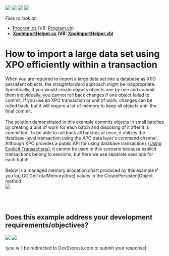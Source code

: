 <!-- default badges list -->
![](https://img.shields.io/endpoint?url=https://codecentral.devexpress.com/api/v1/VersionRange/128586059/15.2.4%2B)
[![](https://img.shields.io/badge/Open_in_DevExpress_Support_Center-FF7200?style=flat-square&logo=DevExpress&logoColor=white)](https://supportcenter.devexpress.com/ticket/details/T333879)
[![](https://img.shields.io/badge/📖_How_to_use_DevExpress_Examples-e9f6fc?style=flat-square)](https://docs.devexpress.com/GeneralInformation/403183)
[![](https://img.shields.io/badge/💬_Leave_Feedback-feecdd?style=flat-square)](#does-this-example-address-your-development-requirementsobjectives)
<!-- default badges end -->
<!-- default file list -->
*Files to look at*:

* [Program.cs](./CS/XpoImport/Program.cs) (VB: [Program.vb](./VB/XpoImport/Program.vb))
* **[XpoImportHelper.cs](./CS/XpoImport/XpoImportHelper.cs) (VB: [XpoImportHelper.vb](./VB/XpoImport/XpoImportHelper.vb))**
<!-- default file list end -->
# How to import a large data set using XPO efficiently within a transaction


When you are required to import a large data set into a database as XPO persistent objects, the straightforward approach might be inappropriate. Specifically, if you would create objects objects one by one and commit them individually, you cannot roll back changes if one object failed to commit. If you use an XPO transaction or unit of work, changes can be rolled back, but it will require a lot of memory to keep all objects until the final commit.<br><br>The solution demonstrated in this example commits objects in small batches by creating a unit of work for each batch and disposing of it after it is committed. To be able to roll back all batches at once, it utilizes the database-level transaction using the XPO data layer's command channel. Although XPO provides a public API for using database transactions (<a href="https://documentation.devexpress.com/CoreLibraries/CustomDocument9070.aspx">Using Explicit Transactions</a>), it cannot be used in this scenario because explicit transactions belong to sessions, but here we use separate sessions for each batch.<br><br>Below is a managed memory allocation chart produced by this example if you log GC.GetTotalMemory(true) values in the CreatePersistentObject method:<br><img src="https://raw.githubusercontent.com/DevExpress-Examples/how-to-import-a-large-data-set-using-xpo-efficiently-within-a-transaction-t333879/15.2.4+/media/acf4ec89-badb-11e5-80bf-00155d62480c.png"><br><br>

<br/>


<!-- feedback -->
## Does this example address your development requirements/objectives?

[<img src="https://www.devexpress.com/support/examples/i/yes-button.svg"/>](https://www.devexpress.com/support/examples/survey.xml?utm_source=github&utm_campaign=XPO_how-to-import-a-large-data-set-using-xpo-efficiently-within-a-transaction-t333879&~~~was_helpful=yes) [<img src="https://www.devexpress.com/support/examples/i/no-button.svg"/>](https://www.devexpress.com/support/examples/survey.xml?utm_source=github&utm_campaign=XPO_how-to-import-a-large-data-set-using-xpo-efficiently-within-a-transaction-t333879&~~~was_helpful=no)

(you will be redirected to DevExpress.com to submit your response)
<!-- feedback end -->

